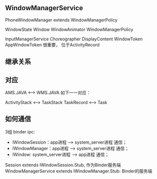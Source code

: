 ## WindowManagerService

PhoneWindowManager extends WindowManagerPolicy


WindowState
Window
WindowAnimator
WindowManagerPolicy

InputManagerService
Choreographer
DisplayContent
WindowToken
AppWindowToken 很重要， 位于ActivityRecord



## 继承关系





## 对应

AMS.JAVA <–> WMS.JAVA 如下一一对应：

ActivityStack <–> TaskStack
TaskRecord <–> Task



##  如何通信

3组 binder ipc:

- IWindowSession：app进程 --> system_server进程 通信；
- IWindowManager：app进程 --> system_server进程 通信；
- IWindow: system_server进程 --> app进程 通信；


Session extends IWindowSession.Stub, 作为Binder服务端
WindowManagerService extends IWindowManager.Stub:   Binder的服务端
